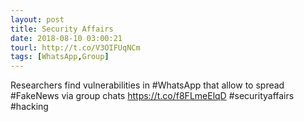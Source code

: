 ```yaml
---
layout: post
title: Security Affairs
date: 2018-08-10 03:00:21
tourl: http://t.co/V3OIFUqNCm
tags: [WhatsApp,Group]
---
```

Researchers find vulnerabilities in #WhatsApp that allow to spread #FakeNews via group chats
https://t.co/f8FLmeElqD
#securityaffairs #hacking